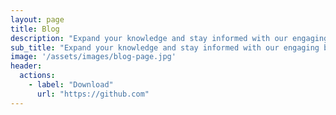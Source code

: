 ```yaml
---
layout: page
title: Blog
description: "Expand your knowledge and stay informed with our engaging blog posts"
sub_title: "Expand your knowledge and stay informed with our engaging blog posts"
image: '/assets/images/blog-page.jpg'
header:
  actions:
    - label: "Download"
      url: "https://github.com"
---
```

